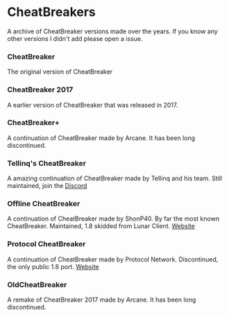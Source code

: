 # CheatBreakers
A archive of CheatBreaker versions made over the years. If you know any other versions I didn't add please open a issue.

### CheatBreaker
The original version of CheatBreaker

### CheatBreaker 2017
A earlier version of CheatBreaker that was released in 2017.

### CheatBreaker+
A continuation of CheatBreaker made by Arcane. It has been long discontinued.

### Tellinq's CheatBreaker
A amazing continuation of CheatBreaker made by Tellinq and his team. Still maintained, join the [Discord](https://discord.gg/hQxB7Q45Yu)

### Offline CheatBreaker
A continuation of CheatBreaker made by ShonP40. By far the most known CheatBreaker. Maintained, 1.8 skidded from Lunar Client. [Website](https://offlinecheatbreaker.com)

### Protocol CheatBreaker
A continuation of CheatBreaker made by Protocol Network. Discontinued, the only public 1.8 port. [Website](https://protocol.rip/client)

### OldCheatBreaker
A remake of CheatBreaker 2017 made by Arcane. It has been long discontinued.
